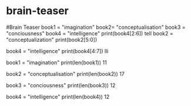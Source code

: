 # brain-teaser



#Brain Teaser
book1 = "imagination"
book2= "conceptualisation"
book3 = "conciousness"
book4 = "intelligence"
print(book4[2:6])
tell
book2 = "conceptualization"
print(book2[5:0])

book4 = "intelligence"
print(book4[4:7])
lli

book1 = "imagination"
print(len(book1))
11

book2 = "conceptualisation"
print(len(book2))
17

book3 = "conciousness"
print(len(book3))
12

book4 = "intelligence"
print(len(book4))
12
